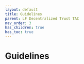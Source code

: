 ```yaml
---
layout: default
title: Guidelines
parent: LF Decentralized Trust TAC
nav_order: 3
has_children: true
has_toc: true
---
```

# Guidelines

